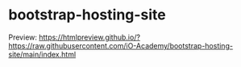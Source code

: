 # bootstrap-hosting-site

Preview:
https://htmlpreview.github.io/?https://raw.githubusercontent.com/iO-Academy/bootstrap-hosting-site/main/index.html
